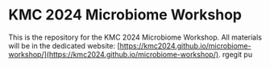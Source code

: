# KMC 2024 Microbiome Workshop

This is the repository for the KMC 2024 Microbiome Workshop. All materials will be in the dedicated website: [https://kmc2024.github.io/microbiome-workshop/](https://kmc2024.github.io/microbiome-workshop/).
rgegit pu

